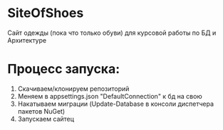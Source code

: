 # SiteOfShoes
Сайт одежды (пока что только обуви) для курсовой работы по БД и Архитектуре

# Процесс запуска:
1. Скачиваем/клонируем репозиторий
2. Меняем в appsettings.json "DefaultConnection" к бд на свою
3. Накатываем миграции (Update-Database в консоли диспетчера пакетов NuGet)
4. Запускаем сайтец
